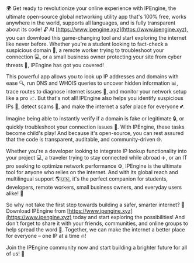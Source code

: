 🌍 Get ready to revolutionize your online experience with IPEngine, the ultimate open-source global networking utility app that's 100% free, works anywhere in the world, supports all languages, and is fully transparent about its code! 🔓 At [https://www.ipengine.xyz](https://www.ipengine.xyz), you can download this game-changing tool and start exploring the internet like never before. Whether you're a student looking to fact-check a suspicious domain 🤔, a remote worker trying to troubleshoot your connection 💻, or a small business owner protecting your site from cyber threats 💸, IPEngine has got you covered!

This powerful app allows you to look up IP addresses and domains with ease 🔍, run DNS and WHOIS queries to uncover hidden information 📊, trace routes to diagnose internet issues 👀, and monitor your network setup like a pro 📈. But that's not all! IPEngine also helps you identify suspicious IPs 🚨, detect scams 💸, and make the internet a safer place for everyone 💕.

Imagine being able to instantly verify if a domain is fake or legitimate 🔒, or quickly troubleshoot your connection issues 👀. With IPEngine, these tasks become child's play! And because it's open-source, you can rest assured that the code is transparent, auditable, and community-driven 🌐.

Whether you're a developer looking to integrate IP lookup functionality into your project 💻, a traveler trying to stay connected while abroad ✈️, or an IT pro seeking to optimize network performance ⚙️, IPEngine is the ultimate tool for anyone who relies on the internet. And with its global reach and multilingual support 🌎🇺🇳, it's the perfect companion for students, developers, remote workers, small business owners, and everyday users alike! 🤝

So why not take the first step towards building a safer, smarter internet? 💪 Download IPEngine from [https://www.ipengine.xyz](https://www.ipengine.xyz) today and start exploring the possibilities! And don't forget to share it with your friends, communities, and online groups to help spread the word 📢. Together, we can make the internet a better place for everyone – one IP at a time 🔥!

Join the IPEngine community now and start building a brighter future for all of us! 🌟